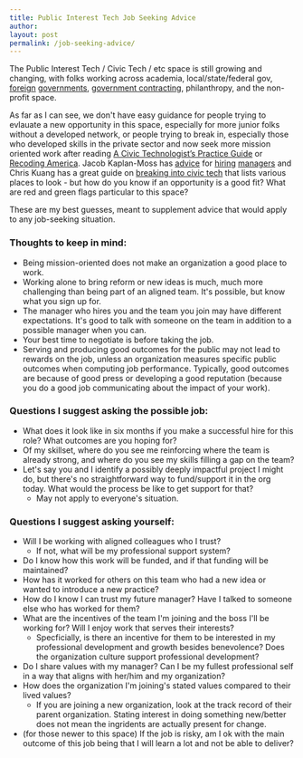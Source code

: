 ```yaml
---
title: Public Interest Tech Job Seeking Advice
author:
layout: post
permalink: /job-seeking-advice/
---
```


The Public Interest Tech / Civic Tech / etc space is still growing and changing, with folks working across academia, local/state/federal gov, [foreign](https://gds.blog.gov.uk/about/) [governments](https://digital.canada.ca/), [government contracting](https://digitalservicescoalition.org/story/), philanthropy, and the non-profit space.

As far as I can see, we don't have easy guidance for people trying to evlauate a new opportunity in this space, especially for more junior folks without a developed network, or people trying to break in, especially those who developed skills in the private sector and now seek more mission oriented work after reading [A Civic Technologist’s Practice Guide](https://cydharrell.com/book/) or [Recoding America](https://www.recodingamerica.us/). Jacob Kaplan-Moss has [advice](https://jacobian.org/2020/sep/14/measuring-hiring-manager-effectiveness/) for [hiring](https://jacobian.org/2021/mar/11/hours-to-hire/) [managers](https://jacobian.org/2022/aug/12/interview-notes/) and Chris Kuang has a great guide on [breaking into civic tech](https://www.chriskuang.com/civictech) that lists various places to look - but how do you know if an opportunity is a good fit? What are red and green flags particular to this space?

These are my best guesses, meant to supplement advice that would apply to any job-seeking situation.

### Thoughts to keep in mind:
- Being mission-oriented does not make an organization a good place to work.
- Working alone to bring reform or new ideas is much, much more challenging than being part of an aligned team. It's possible, but know what you sign up for.
- The manager who hires you and the team you join may have different expectations. It's good to talk with someone on the team in addition to a possible manager when you can.
- Your best time to negotiate is before taking the job.
- Serving and producing good outcomes for the public may not lead to rewards on the job, unless an organization measures specific public outcomes when computing job performance. Typically, good outcomes are because of good press or developing a good reputation (because you do a good job communicating about the impact of your work).

### Questions I suggest asking the possible job:
- What does it look like in six months if you make a successful hire for this role? What outcomes are you hoping for?
- Of my skillset, where do you see me reinforcing where the team is already strong, and where do you see my skills filling a gap on the team?
- Let's say you and I identify a possibly deeply impactful project I might do, but there's no straightforward way to fund/support it in the org today. What would the process be like to get support for that?
  - May not apply to everyone's situation.

### Questions I suggest asking yourself:
- Will I be working with aligned colleagues who I trust?
  - If not, what will be my professional support system?
- Do I know how this work will be funded, and if that funding will be maintained?
- How has it worked for others on this team who had a new idea or wanted to introduce a new practice?
- How do I know I can trust my future manager? Have I talked to someone else who has worked for them?
- What are the incentives of the team I'm joining and the boss I'll be working for? Will I enjoy work that serves their interests?
  - Specficially, is there an incentive for them to be interested in my professional development and growth besides benevolence? Does the organization culture support professional development?
- Do I share values with my manager? Can I be my fullest professional self in a way that aligns with her/him and my organization?
- How does the organization I'm joining's stated values compared to their lived values?
  - If you are joining a new organization, look at the track record of their parent organization. Stating interest in doing something new/better does not mean the ingridents are actually present for change.
- (for those newer to this space) If the job is risky, am I ok with the main outcome of this job being that I will learn a lot and not be able to deliver?
